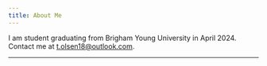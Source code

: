 ```yaml
---
title: About Me
---
```


I am student graduating from Brigham Young University in April 2024.  Contact me at t.olsen18@outlook.com.  

***

